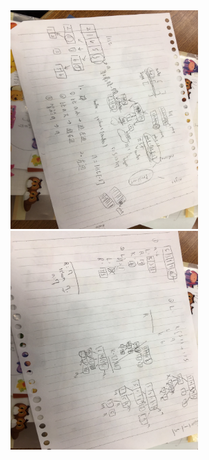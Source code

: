 <img src="/Pictures/QuickSort想法1.jpg" width="300" height="350"/>
<img src="/Pictures/QuickSort想法2.jpg" width="300" height="350"/>
